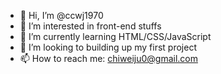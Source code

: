 - 👋 Hi, I’m @ccwj1970
- 👀 I’m interested in front-end stuffs
- 🌱 I’m currently learning HTML/CSS/JavaScript
- 💞️ I’m looking to building up my first project
- 📫 How to reach me: chiweiju0@gmail.com

<!---
ccwj1970/ccwj1970 is a ✨ special ✨ repository because its `README.md` (this file) appears on your GitHub profile.
You can click the Preview link to take a look at your changes.
--->
